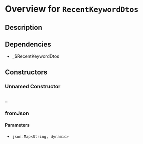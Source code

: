 # Overview for `RecentKeywordDtos`

## Description



## Dependencies

- _$RecentKeywordDtos

## Constructors

### Unnamed Constructor


### _


### fromJson


#### Parameters

- `json`: `Map<String, dynamic>`
